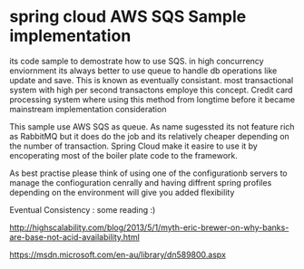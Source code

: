 # spring cloud AWS SQS Sample implementation

its code sample to demostrate how to use SQS. in high concurrency enviornment its always better to use queue to handle db operations like update and save. This is known as eventually consistant. most transactional system with high per second transactons employe this concept. Credit card processing system where using this method from longtime before it became mainstream implementation consideration

This sample use AWS SQS as queue. As name sugessted its not feature rich as RabbitMQ but it does do the job and its relatively cheaper depending on the number of transaction. Spring Cloud make it easire to use it by encoperating most of the boiler plate code to the framework. 

As best practise please think of using one of the configurationb servers to manage the confioguration cenrally and having diffrent spring profiles depending on the environment will give you added flexibility

Eventual Consistency :
some reading :)

http://highscalability.com/blog/2013/5/1/myth-eric-brewer-on-why-banks-are-base-not-acid-availability.html

https://msdn.microsoft.com/en-au/library/dn589800.aspx
